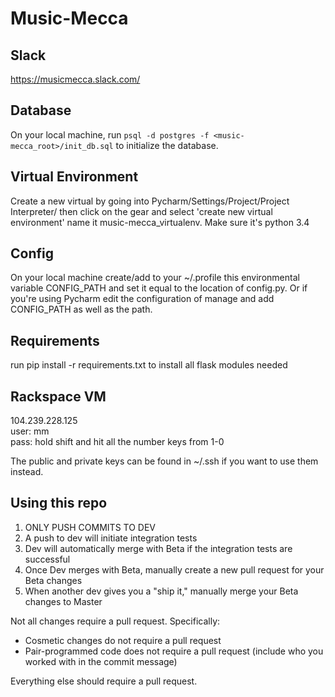 # Music-Mecca

## Slack
https://musicmecca.slack.com/

## Database

On your local machine, run `psql -d postgres -f <music-mecca_root>/init_db.sql` to initialize the database.
 
## Virtual Environment 

Create a new virtual by going into Pycharm/Settings/Project/Project Interpreter/ then click on the gear and select 'create new virtual environment' name it music-mecca_virtualenv. Make sure it's python 3.4


## Config 

On your local machine create/add to your ~/.profile this environmental variable CONFIG_PATH and set it equal to the location of config.py. Or if you're using Pycharm edit the configuration of manage and add CONFIG_PATH as well as the path. 

## Requirements

run pip install -r requirements.txt to install all flask modules needed 

## Rackspace VM

104.239.228.125<br>
user: mm<br>
pass: hold shift and hit all the number keys from 1-0

The public and private keys can be found in ~/.ssh if you want to use them instead.

## Using this repo

1. ONLY PUSH COMMITS TO DEV
2. A push to dev will initiate integration tests
3. Dev will automatically merge with Beta if the integration tests are successful
4. Once Dev merges with Beta, manually create a new pull request for your Beta changes
5. When another dev gives you a "ship it," manually merge your Beta changes to Master

Not all changes require a pull request. Specifically:<br>
* Cosmetic changes do not require a pull request
* Pair-programmed code does not require a pull request (include who you worked with in the commit message)

Everything else should require a pull request.

